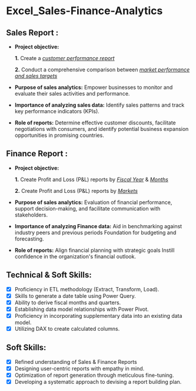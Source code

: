 # Excel_Sales-Finance-Analytics

## Sales Report :


- **Project objective:** 

    **1.** Create a _[customer performance report](https://github.com/kushalkum/Excel_Sales-Finance-Analytics/blob/main/Customer%20Performance%20Report.pdf)_ 

    **2.** Conduct a comprehensive comparison between _[market performance and sales targets](https://github.com/kushalkum/Excel_Sales-Finance-Analytics/blob/main/Market%20Performance%20vs%20Target%20Report.pdf)_

- **Purpose of sales analytics:** Empower businesses to monitor and evaluate their sales activities and performance.

- **Importance of analyzing sales data:** Identify sales patterns and track key performance indicators (KPIs).

- **Role of reports:** Determine effective customer discounts, facilitate negotiations with consumers, and identify potential business expansion opportunities in promising countries.


## Finance Report :

- **Project objective:** 

    **1.** Create Profit and Loss (P&L) reports by _[Fiscal Year](https://github.com/kushalkum/Excel_Sales-Finance-Analytics/blob/main/P%26L%20Statement%20by%20Fiscal%20Year.pdf)_ & _[Months](https://github.com/kushalkum/Excel_Sales-Finance-Analytics/blob/main/P%26L%20Statement%20by%20Months.pd)_ 

   **2.** Create Profit and Loss (P&L) reports by _[Markets](https://github.com/kushalkum/Excel_Sales-Finance-Analytics/blob/main/P%26L%20Statement%20by%20Markets.pdf)_

- **Purpose of sales analytics:** Evaluation of financial performance, support decision-making, and facilitate communication with stakeholders.

- **Importance of analyzing Finance data:** Aid in benchmarking against industry peers and previous periods Foundation for budgeting and forecasting.

- **Role of reports:** Align financial planning with strategic goals Instill confidence in the organization's financial outlook.


## Technical & Soft Skills:
- [x]	Proficiency in ETL methodology (Extract, Transform, Load).
- [x]	Skills to generate a date table using Power Query.
- [x]	Ability to derive fiscal months and quarters.
- [x]	Establishing data model relationships with Power Pivot.
- [x]	Proficiency in incorporating supplementary data into an existing data model.
- [x]	Utilizing DAX to create calculated columns.

## Soft Skills:
- [x]	Refined understanding of Sales & Finance Reports
- [x]	Designing user-centric reports with empathy in mind.
- [x]	Optimization of report generation through meticulous fine-tuning.
- [x]	Developing a systematic approach to devising a report building plan.
